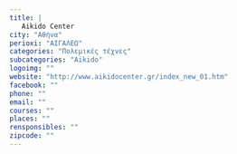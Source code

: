 ```yaml
---
title: |
   Aikido Center
city: "Αθήνα"
perioxi: "ΑΙΓΑΛΕΩ"
categories: "Πολεμικές τέχνες"
subcategories: "Aikido"
logoimg: ""
website: "http://www.aikidocenter.gr/index_new_01.htm"
facebook: ""
phone: ""
email: ""
courses: ""
places: ""
rensponsibles: ""
zipcode: ""
---
```




